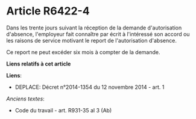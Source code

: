 # Article R6422-4

Dans les trente jours suivant la réception de la demande d'autorisation d'absence, l'employeur fait connaître par écrit à
l'intéressé son accord ou les raisons de service motivant le report de l'autorisation d'absence.

Ce report ne peut excéder six mois à compter de la demande.

**Liens relatifs à cet article**

**Liens**:

  - DEPLACE: Décret n°2014-1354 du 12 novembre 2014 - art. 1

_Anciens textes_:

  - Code du travail - art. R931-35 al 3 (Ab)
